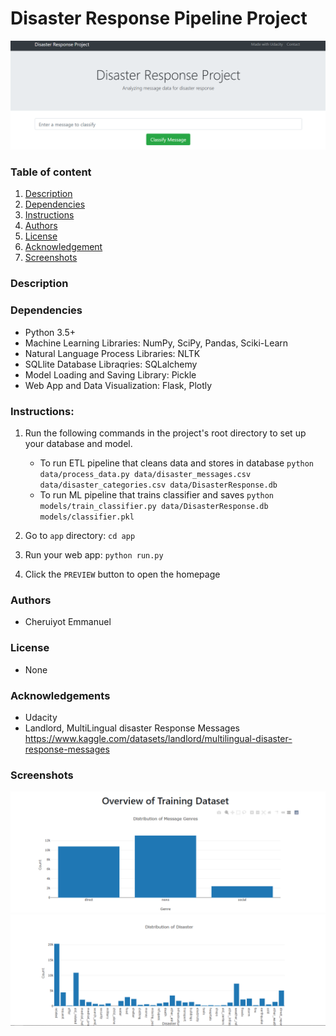 # Disaster Response Pipeline Project
![Header](/screenshots/header.PNG)
### Table of content

1. [Description](#description)
2. [Dependencies](#dependencies)
3. [Instructions](#instructions)
4. [Authors](#authors)
5. [License](#license)
6. [Acknowledgement](#acknowledgement)
7. [Screenshots](#screenshots)

### Description




### Dependencies
- Python 3.5+
- Machine Learning Libraries: NumPy, SciPy, Pandas, Sciki-Learn
- Natural Language Process Libraries: NLTK
- SQLlite Database Libraqries: SQLalchemy
- Model Loading and Saving Library: Pickle
- Web App and Data Visualization: Flask, Plotly

### Instructions:
1. Run the following commands in the project's root directory to set up your database and model.

    - To run ETL pipeline that cleans data and stores in database
        `python data/process_data.py data/disaster_messages.csv data/disaster_categories.csv data/DisasterResponse.db`
    - To run ML pipeline that trains classifier and saves
        `python models/train_classifier.py data/DisasterResponse.db models/classifier.pkl`

2. Go to `app` directory: `cd app`

3. Run your web app: `python run.py`

4. Click the `PREVIEW` button to open the homepage

### Authors
- Cheruiyot Emmanuel

### License
- None

### Acknowledgements
- Udacity
- Landlord, MultiLingual disaster Response Messages https://www.kaggle.com/datasets/landlord/multilingual-disaster-response-messages

### Screenshots
![Ditribution-of-messages](/screenshots/distribution.PNG)
![Ditribution-of-disasters](/screenshots/distribution_of_disaster.PNG)